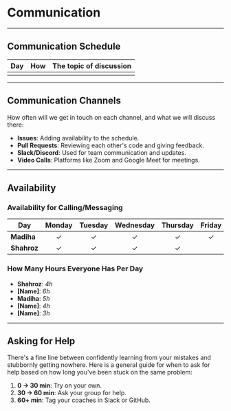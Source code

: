 <!--
    This template is for inspiration, feel free to change it however you like!

    Careful! Be sure to protect your privacy when filling out this document.
    Everything you write here will be public, so share only what you are comfortable sharing online.
    You can share the rest in confidence with your group through another channel.
-->

# Communication

---

## Communication Schedule

| Day        | How         | The topic of discussion        |
|------------|-------------|---------------------------------|
|            |             |                                 |

---

## Communication Channels

How often will we get in touch on each channel, and what we will discuss there:

- **Issues**: Adding availability to the schedule.
- **Pull Requests**: Reviewing each other's code and giving feedback.
- **Slack/Discord**: Used for team communication and updates.
- **Video Calls**: Platforms like Zoom and Google Meet for meetings.

---

## Availability

### Availability for Calling/Messaging

| Day         | Monday | Tuesday | Wednesday | Thursday | Friday | Saturday | Sunday |
|-------------|:------:|:-------:|:---------:|:--------:|:------:|:--------:|:------:|
| **Madiha**  | &check;| &check; | &check;   | &check;  | &check;| &check;  | &check;|
| **Shahroz** | &check;| &check; | &check;   | &check;  |        |          | &check;|

### How Many Hours Everyone Has Per Day

- **Shahroz**: _4h_
- **[Name]**: _6h_
- **Madiha**: _5h_
- **[Name]**: _4h_
- **[Name]**: _3h_

---

## Asking for Help

There's a fine line between confidently learning from your mistakes and stubbornly getting nowhere. Here is a general guide for when to ask for help based on how long you've been stuck on the same problem:

1. **0 -> 30 min**: Try on your own.
2. **30 -> 60 min**: Ask your group for help.
3. **60+ min**: Tag your coaches in Slack or GitHub.
